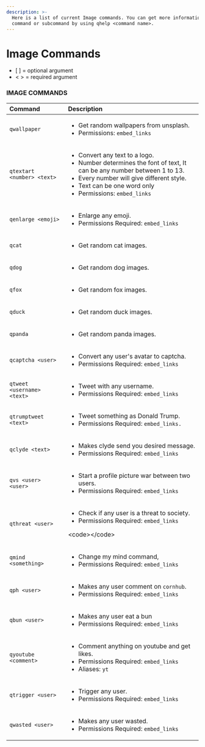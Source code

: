 ```yaml
---
description: >-
  Here is a list of current Image commands. You can get more information about a
  command or subcommand by using qhelp <command name>.
---
```


# Image Commands

* \[ \] = optional argument
* &lt; &gt; = required argument

### IMAGE COMMANDS

<table>
  <thead>
    <tr>
      <th style="text-align:left">Command</th>
      <th style="text-align:left">Description</th>
    </tr>
  </thead>
  <tbody>
    <tr>
      <td style="text-align:left"><code>qwallpaper </code>
      </td>
      <td style="text-align:left">
        <ul>
          <li>Get random wallpapers from unsplash.</li>
          <li>Permissions: <code>embed_links</code>
          </li>
        </ul>
      </td>
    </tr>
    <tr>
      <td style="text-align:left"><code>qtextart &lt;number&gt; &lt;text&gt;</code>
      </td>
      <td style="text-align:left">
        <ul>
          <li>Convert any text to a logo.</li>
          <li>Number determines the font of text, It can be any number between 1 to
            13.</li>
          <li>Every number will give different style.</li>
          <li>Text can be one word only</li>
          <li>Permissions: <code>embed_links</code>
          </li>
        </ul>
      </td>
    </tr>
    <tr>
      <td style="text-align:left"><code>qenlarge &lt;emoji&gt;</code>
      </td>
      <td style="text-align:left">
        <ul>
          <li>Enlarge any emoji.</li>
          <li>Permissions Required: <code>embed_links</code>
          </li>
        </ul>
      </td>
    </tr>
    <tr>
      <td style="text-align:left"><code>qcat</code>
      </td>
      <td style="text-align:left">
        <ul>
          <li>Get random cat images.</li>
        </ul>
      </td>
    </tr>
    <tr>
      <td style="text-align:left"><code>qdog</code>
      </td>
      <td style="text-align:left">
        <ul>
          <li>Get random dog images.</li>
        </ul>
      </td>
    </tr>
    <tr>
      <td style="text-align:left"><code>qfox</code>
      </td>
      <td style="text-align:left">
        <ul>
          <li>Get random fox images.</li>
        </ul>
      </td>
    </tr>
    <tr>
      <td style="text-align:left"><code>qduck</code>
      </td>
      <td style="text-align:left">
        <ul>
          <li>Get random duck images.</li>
        </ul>
      </td>
    </tr>
    <tr>
      <td style="text-align:left"><code>qpanda</code>
      </td>
      <td style="text-align:left">
        <ul>
          <li>Get random panda images.</li>
        </ul>
      </td>
    </tr>
    <tr>
      <td style="text-align:left"><code>qcaptcha &lt;user&gt;</code>
      </td>
      <td style="text-align:left">
        <ul>
          <li>Convert any user&apos;s avatar to captcha.</li>
          <li>Permissions Required: <code>embed_links</code>
          </li>
        </ul>
      </td>
    </tr>
    <tr>
      <td style="text-align:left"><code>qtweet &lt;username&gt; &lt;text&gt;</code>
      </td>
      <td style="text-align:left">
        <ul>
          <li>Tweet with any username.</li>
          <li>Permissions Required: <code>embed_links</code>
          </li>
        </ul>
      </td>
    </tr>
    <tr>
      <td style="text-align:left"><code>qtrumptweet &lt;text&gt;</code> 
      </td>
      <td style="text-align:left">
        <ul>
          <li>Tweet something as Donald Trump.</li>
          <li>Permissions Required: <code>embed_links.</code>
          </li>
        </ul>
      </td>
    </tr>
    <tr>
      <td style="text-align:left"><code>qclyde &lt;text&gt;</code>
      </td>
      <td style="text-align:left">
        <ul>
          <li>Makes clyde send you desired message.</li>
          <li>Permissions Required: <code>embed_links</code>
          </li>
        </ul>
      </td>
    </tr>
    <tr>
      <td style="text-align:left"><code>qvs &lt;user&gt; &lt;user&gt;</code>
      </td>
      <td style="text-align:left">
        <ul>
          <li>Start a profile picture war between two users.</li>
          <li>Permissions Required: <code>embed_links</code>
          </li>
        </ul>
      </td>
    </tr>
    <tr>
      <td style="text-align:left"><code>qthreat &lt;user&gt;</code>
      </td>
      <td style="text-align:left">
        <ul>
          <li>Check if any user is a threat to society.</li>
          <li>Permissions Required: <code>embed_links</code>
          </li>
        </ul>
        <p>&lt;code&gt;&lt;/code&gt;</p>
      </td>
    </tr>
    <tr>
      <td style="text-align:left"><code>qmind &lt;something&gt;</code>
      </td>
      <td style="text-align:left">
        <ul>
          <li>Change my mind command,</li>
          <li>Permissions Required: <code>embed_links</code>
          </li>
        </ul>
      </td>
    </tr>
    <tr>
      <td style="text-align:left"><code>qph &lt;user&gt;</code>
      </td>
      <td style="text-align:left">
        <ul>
          <li>Makes any user comment on <code>cornhub</code>.</li>
          <li>Permissions Required: <code>embed_links</code>
          </li>
        </ul>
      </td>
    </tr>
    <tr>
      <td style="text-align:left"><code>qbun &lt;user&gt;</code>
      </td>
      <td style="text-align:left">
        <ul>
          <li>Makes any user eat a bun</li>
          <li>Permissions Required: <code>embed_links</code>
          </li>
        </ul>
      </td>
    </tr>
    <tr>
      <td style="text-align:left"><code>qyoutube &lt;comment&gt;</code>
      </td>
      <td style="text-align:left">
        <ul>
          <li>Comment anything on youtube and get likes.</li>
          <li>Permissions Required: <code>embed_links</code>
          </li>
          <li>Aliases: <code>yt</code>
          </li>
        </ul>
      </td>
    </tr>
    <tr>
      <td style="text-align:left"><code>qtrigger &lt;user&gt;</code>
      </td>
      <td style="text-align:left">
        <ul>
          <li>Trigger any user.</li>
          <li>Permissions Required: <code>embed_links</code>
          </li>
        </ul>
      </td>
    </tr>
    <tr>
      <td style="text-align:left"><code>qwasted &lt;user&gt;</code>
      </td>
      <td style="text-align:left">
        <ul>
          <li>Makes any user wasted.</li>
          <li>Permissions Required: <code>embed_links</code>
          </li>
        </ul>
      </td>
    </tr>
  </tbody>
</table>

